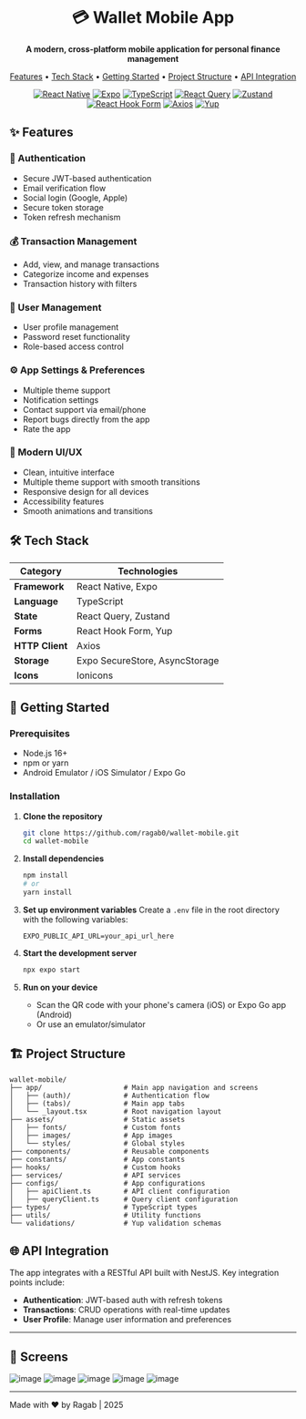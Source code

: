 <div align="center">
  <h1>💳 Wallet Mobile App</h1>
  <p>
    <strong>A modern, cross-platform mobile application for personal finance management</strong>
  </p>
  <p>
    <a href="#-features">Features</a> •
    <a href="#-tech-stack">Tech Stack</a> •
    <a href="#-getting-started">Getting Started</a> •
    <a href="#-project-structure">Project Structure</a> •
    <a href="#-api-integration">API Integration</a>
  </p>
  
  [![React Native](https://img.shields.io/badge/React_Native-20232A?style=for-the-badge&logo=react&logoColor=61DAFB)](https://reactnative.dev/)
  [![Expo](https://img.shields.io/badge/Expo-000020?style=for-the-badge&logo=expo&logoColor=white)](https://expo.dev/)
  [![TypeScript](https://img.shields.io/badge/TypeScript-007ACC?style=for-the-badge&logo=typescript&logoColor=white)](https://www.typescriptlang.org/)
  [![React Query](https://img.shields.io/badge/React_Query-FF4154?style=for-the-badge&logo=reactquery&logoColor=white)](https://react-query.tanstack.com/)
  [![Zustand](https://img.shields.io/badge/Zustand-764ABC?style=for-the-badge&logo=redux&logoColor=white)](https://github.com/pmndrs/zustand)
  [![React Hook Form](https://img.shields.io/badge/React%20Hook%20Form-EC5990?style=for-the-badge&logo=reacthookform&logoColor=white)](https://react-hook-form.com/)
  [![Axios](https://img.shields.io/badge/Axios-671ddf?style=for-the-badge&logo=axios&logoColor=white)](https://axios-http.com/)
  [![Yup](https://img.shields.io/badge/Yup-red?style=for-the-badge&logo=expo&logoColor=white)](https://docs.yup.io/)

</div>

## ✨ Features

### 🔐 Authentication

- Secure JWT-based authentication
- Email verification flow
- Social login (Google, Apple)
- Secure token storage
- Token refresh mechanism

### 💰 Transaction Management

- Add, view, and manage transactions
- Categorize income and expenses
- Transaction history with filters

### 👥 User Management

- User profile management
- Password reset functionality
- Role-based access control

### ⚙️ App Settings & Preferences

- Multiple theme support
- Notification settings
- Contact support via email/phone
- Report bugs directly from the app
- Rate the app

### 🎨 Modern UI/UX

- Clean, intuitive interface
- Multiple theme support with smooth transitions
- Responsive design for all devices
- Accessibility features
- Smooth animations and transitions

## 🛠️ Tech Stack

| Category        | Technologies                   |
| --------------- | ------------------------------ |
| **Framework**   | React Native, Expo             |
| **Language**    | TypeScript                     |
| **State**       | React Query, Zustand           |
| **Forms**       | React Hook Form, Yup           |
| **HTTP Client** | Axios                          |
| **Storage**     | Expo SecureStore, AsyncStorage |
| **Icons**       | Ionicons                       |

## 🚀 Getting Started

### Prerequisites

- Node.js 16+
- npm or yarn
- Android Emulator / iOS Simulator / Expo Go

### Installation

1. **Clone the repository**

   ```bash
   git clone https://github.com/ragab0/wallet-mobile.git
   cd wallet-mobile
   ```

2. **Install dependencies**

   ```bash
   npm install
   # or
   yarn install
   ```

3. **Set up environment variables**
   Create a `.env` file in the root directory with the following variables:

   ```env
   EXPO_PUBLIC_API_URL=your_api_url_here
   ```

4. **Start the development server**

   ```bash
   npx expo start
   ```

5. **Run on your device**
   - Scan the QR code with your phone's camera (iOS) or Expo Go app (Android)
   - Or use an emulator/simulator

## 🏗️ Project Structure

```
wallet-mobile/
├── app/                    # Main app navigation and screens
│   ├── (auth)/             # Authentication flow
│   ├── (tabs)/             # Main app tabs
│   └── _layout.tsx         # Root navigation layout
├── assets/                 # Static assets
│   ├── fonts/              # Custom fonts
│   ├── images/             # App images
│   └── styles/             # Global styles
├── components/             # Reusable components
├── constants/              # App constants
├── hooks/                  # Custom hooks
├── services/               # API services
├── configs/                # App configurations
│   ├── apiClient.ts        # API client configuration
│   ├── queryClient.ts      # Query client configuration
├── types/                  # TypeScript types
├── utils/                  # Utility functions
└── validations/            # Yup validation schemas
```

## 🌐 API Integration

The app integrates with a RESTful API built with NestJS. Key integration points include:

- **Authentication**: JWT-based auth with refresh tokens
- **Transactions**: CRUD operations with real-time updates
- **User Profile**: Manage user information and preferences

---

<!-- screens section (title with mobile icon) -->

## 📸 Screens

![image](/assets/images/screens/signup.webp)
![image](/assets/images/screens/login.webp)
![image](/assets/images/screens/loginFailed.webp)
![image](/assets/images/screens/send.webp)
![image](/assets/images/screens/verify.webp)

---

Made with ❤️ by Ragab | 2025
